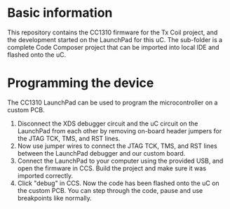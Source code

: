 # Basic information
This repository contains the CC1310 firmware for the Tx Coil project, and the development started on the LaunchPad for this uC.
The sub-folder is a complete Code Composer project that can be imported into local IDE and flashed onto the uC.
# Programming the device
The CC1310 LaunchPad can be used to program the microcontroller on a custom PCB. 
1. Disconnect the XDS debugger circuit and the uC circuit on the LaunchPad from each other by removing on-board header jumpers for the JTAG TCK, TMS, and RST lines.
2. Now use jumper wires to connect the JTAG TCK, TMS, and RST lines between the LaunchPad debugger and our custom board.
3. Connect the LaunchPad to your computer using the provided USB, and open the firmware in CCS. Build the project and make sure it was imported correctly.
4. Click "debug" in CCS. Now the code has been flashed onto the uC on the custom PCB. You can step through the code, pause and use breakpoints like normally.

